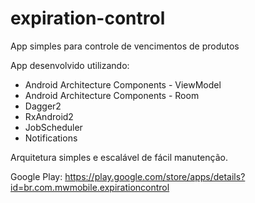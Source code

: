 # expiration-control
App simples para controle de vencimentos de produtos

App desenvolvido utilizando:
- Android Architecture Components - ViewModel
- Android Architecture Components - Room
- Dagger2
- RxAndroid2
- JobScheduler
- Notifications

Arquitetura simples e escalável de fácil manutenção.

Google Play: https://play.google.com/store/apps/details?id=br.com.mwmobile.expirationcontrol
